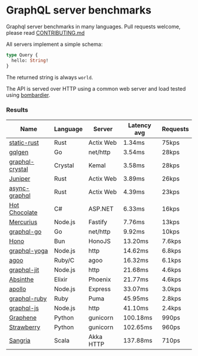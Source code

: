 <!-- README.md is generated from README.ecr, do not edit -->

# GraphQL server benchmarks

Graphql server benchmarks in many languages. Pull requests welcome, please read [CONTRIBUTING.md](CONTRIBUTING.md)

All servers implement a simple schema:

```graphql
type Query {
  hello: String!
}
```

The returned string is always `world`.

The API is served over HTTP using a common web server and load tested using [bombardier](https://github.com/codesenberg/bombardier).

### Results

| Name                          | Language      | Server          | Latency avg      | Requests      |
| ----------------------------  | ------------- | --------------- | ---------------- | ------------- |
| [static-rust](https://actix.rs/) | Rust | Actix Web | 1.34ms | 75kps |
| [gqlgen](https://github.com/99designs/gqlgen) | Go | net/http | 3.54ms | 28kps |
| [graphql-crystal](https://github.com/graphql-crystal/graphql) | Crystal | Kemal | 3.58ms | 28kps |
| [Juniper](https://github.com/graphql-rust/juniper) | Rust | Actix Web | 3.89ms | 26kps |
| [async-graphql](https://github.com/async-graphql/async-graphql) | Rust | Actix Web | 4.39ms | 23kps |
| [Hot Chocolate](https://github.com/ChilliCream/hotchocolate) | C# | ASP.NET | 6.33ms | 16kps |
| [Mercurius](https://github.com/mercurius-js/mercurius) | Node.js | Fastify | 7.76ms | 13kps |
| [graphql-go](https://github.com/graphql-go/graphql) | Go | net/http | 9.92ms | 10kps |
| [Hono](https://github.com/honojs/graphql-server) | Bun | HonoJS | 13.20ms | 7.6kps |
| [graphql-yoga](https://github.com/dotansimha/graphql-yoga) | Node.js | http | 14.62ms | 6.8kps |
| [agoo](https://github.com/ohler55/agoo) | Ruby/C | agoo | 16.32ms | 6.1kps |
| [graphql-jit](https://github.com/zalando-incubator/graphql-jit) | Node.js | http | 21.68ms | 4.6kps |
| [Absinthe](https://github.com/absinthe-graphql/absinthe) | Elixir | Phoenix | 21.77ms | 4.6kps |
| [apollo](https://github.com/apollographql/apollo-server) | Node.js | Express | 33.07ms | 3.0kps |
| [graphql-ruby](https://github.com/rmosolgo/graphql-ruby) | Ruby | Puma | 45.95ms | 2.8kps |
| [graphql-js](https://github.com/graphql/graphql-js) | Node.js | http | 41.10ms | 2.4kps |
| [Graphene](https://github.com/graphql-python/graphene) | Python | gunicorn | 100.18ms | 990ps |
| [Strawberry](https://github.com/strawberry-graphql/strawberry) | Python | gunicorn | 102.65ms | 960ps |
| [Sangria](https://github.com/sangria-graphql/sangria) | Scala | Akka HTTP | 137.88ms | 710ps |

